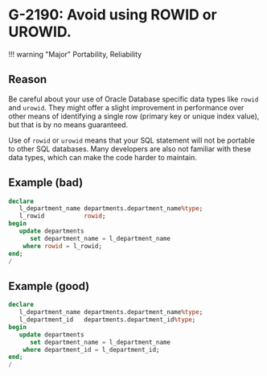 # G-2190: Avoid using ROWID or UROWID. 

!!! warning "Major"
    Portability, Reliability

## Reason

Be careful about your use of Oracle Database specific data types like `rowid` and `urowid`. They might offer a slight improvement in performance over other means of identifying a single row (primary key or unique index value), but that is by no means guaranteed. 

Use of `rowid` or `urowid` means that your SQL statement will not be portable to other SQL databases. Many developers are also not familiar with these data types, which can make the code harder to maintain. 

## Example (bad)

``` sql
declare
   l_department_name departments.department_name%type;
   l_rowid           rowid;
begin
   update departments
      set department_name = l_department_name
    where rowid = l_rowid;
end;
/
```

## Example (good)

``` sql
declare
   l_department_name departments.department_name%type;
   l_department_id   departments.department_id%type;
begin
   update departments
      set department_name = l_department_name
    where department_id = l_department_id;
end;
/
```